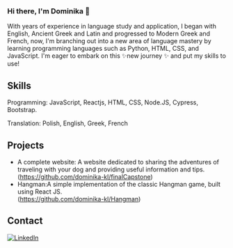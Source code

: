 

### Hi there, I'm Dominika 👋

With years of experience in language study and application, I began with English, Ancient Greek and Latin and progressed to Modern Greek and French, now, I'm branching out into a new area of language mastery by learning programming languages such as Python, HTML, CSS, and JavaScript. 
I'm eager to embark on this  ✨new journey ✨ and put my skills to use!

## Skills ##

Programming:
JavaScript, Reactjs, HTML, CSS, Node.JS, Cypress, Bootstrap.

Translation: Polish, English, Greek, French

## Projects ##

- A complete website: A website dedicated to sharing the adventures of traveling with your dog and providing useful information and tips.<br>
(https://github.com/dominika-kl/finalCapstone)
- Hangman:A simple implementation of the classic Hangman game, built using React JS.<br> 
(https://github.com/dominika-kl/Hangman)


## Contact ##
[![LinkedIn](https://img.shields.io/badge/LinkedIn-0077B5?style=for-the-badge&logo=linkedin&logoColor=white)](https://www.linkedin.com/in/dominika-klosowska-b7293062//)
 
 
<link rel="stylesheet" href="https://use.fontawesome.com/releases/v5.15.3/css/all.css" integrity="sha384-e2uLUmC8N9EgcT6h1PTvTvrWXRk8Cz17a/6wLKcEKI1W6U8XnKKk5CITIgH1Omhj" crossorigin="anonymous">


<!--
**dominika-kl/dominika-kl** is a ✨ _special_ ✨ repository because its `README.md` (this file) appears on your GitHub profile.

Here are some ideas to get you started:

- 🔭 I’m currently working on ...
- 🌱 I’m currently learning ...
- 👯 I’m looking to collaborate on ...
- 🤔 I’m looking for help with ...
- 💬 Ask me about ...
- 📫 How to reach me: ...
- 😄 Pronouns: ...
- ⚡ Fun fact: ...
-->
